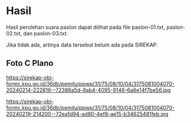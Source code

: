# Hasil

Hasil perolehan suara paslon dapat dilihat pada file paslon-01.txt, paslon-02.txt, dan paslon-03.txt.

Jika tidak ada, artinya data tersebut belum ada pada SIREKAP.

## Foto C Plano

https://sirekap-obj-formc.kpu.go.id/36db/pemilu/ppwp/31/75/08/10/04/3175081004070-20240214-222816--72386a5d-8ab4-4095-9146-6a6e14f7be56.jpg

https://sirekap-obj-formc.kpu.go.id/36db/pemilu/ppwp/31/75/08/10/04/3175081004070-20240219-214200--72ea1d94-ad80-4ef8-ae15-b34625481feb.jpg
